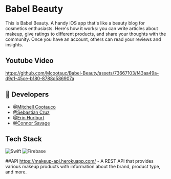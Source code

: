 # Babel Beauty
This is Babel Beauty. A handy iOS app that's like a beauty blog for cosmetics enthusiasts. Here's how it works: you can write articles about makeup, give ratings to different products, and share your thoughts with the community. Once you have an account, others can read your reviews and insights.

## Youtube Video
https://github.com/Mcootauc/Babel-Beauty/assets/73667103/f43aa49a-d9c1-45ce-b180-8788d586907a

## 🔗 Developers
- [@Mitchell Cootauco](https://github.com/Mcootauc)
- [@Sebastian Cruz](https://github.com/seevass)
- [@Erin Hurlburt](https://github.com/erinhurlburt)
- [@Connor Savage](https://github.com/connorsavage)

## Tech Stack
![Swift](https://img.shields.io/badge/swift-F54A2A?style=for-the-badge&logo=swift&logoColor=white)
![Firebase](https://img.shields.io/badge/firebase-%23039BE5.svg?style=for-the-badge&logo=firebase)

##API
https://makeup-api.herokuapp.com/ - A REST API that provides various makeup products with information about the brand, product type, and more.
